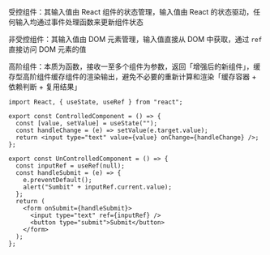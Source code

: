 受控组件：其输入值由 React 组件的状态管理，输入值由 React 的状态驱动，任何输入均通过事件处理函数来更新组件状态

非受控组件：其输入值由 DOM 元素管理，输入值直接从 DOM 中获取，通过 `ref` 直接访问 DOM 元素的值

高阶组件：本质为函数，接收一至多个组件为参数，返回「增强后的新组件」，缓存型高阶组件缓存组件的渲染输出，避免不必要的重新计算和渲染「缓存容器 + 依赖判断 + 复用结果」

```tsx
import React, { useState, useRef } from "react";

export const ControlledComponent = () => {
  const [value, setValue] = useState("");
  const handleChange = (e) => setValue(e.target.value);
  return <input type="text" value={value} onChange={handleChange} />;
};

export const UnControlledComponent = () => {
  const inputRef = useRef(null);
  const handleSubmit = (e) => {
    e.preventDefault();
    alert("Sumbit" + inputRef.current.value);
  };
  return (
    <form onSubmit={handleSubmit}>
      <input type="text" ref={inputRef} />
      <button type="submit">Submit</button>
    </form>
  );
};
```